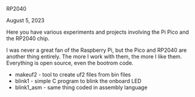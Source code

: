 RP2040

August 5, 2023

Here you have various experiments and projects involving the Pi Pico and
the RP2040 chip.

I was never a great fan of the Raspberry Pi, but the Pico and RP2040 are
another thing entirely.  The more I work with them, the more I like them.
Everything is open source, even the bootrom code.

* makeuf2 - tool to create uf2 files from bin files
* blink1 - simple C program to blink the onboard LED
* blink1_asm - same thing coded in assembly language
